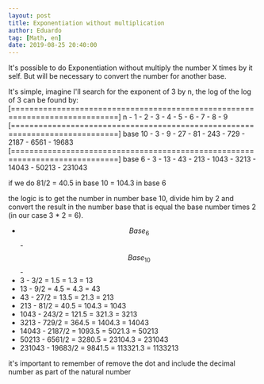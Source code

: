 ```yaml
---
layout: post
title: Exponentiation without multiplication
author: Eduardo
tag: [Math, en]
date: 2019-08-25 20:40:00
---
```


It's possible to do Exponentiation without multiply the number X times by it self.
But will be necessary to convert the number for another base.

It's simple, imagine I'll search for the exponent of 3 by n, the log of the log of 3 can be found by:
[=============================================================================]
 n       - 1 -  2 - 3  - 4   -  5   -  6   -   7   -  8    -  9
[=============================================================================]
 base 10 - 3 -  9 - 27 - 81  - 243  - 729  - 2187  - 6561  - 19683
[=============================================================================]
 base 6  - 3 - 13 - 43 - 213 - 1043 - 3213 - 14043 - 50213 - 231043

if we do 81/2 = 40.5 in base 10 = 104.3 in base 6

the logic is to get the number in number base 10, divide him by 2 and convert the result in the number base that is equal the base number times 2 (in our case 3 * 2 = 6).

 - $$Base_6 $$  - $$Base_10$$ -
 -   3      -  3/2     = 1.5    = 1.3      = 13
 -   13     -  9/2     = 4.5    = 4.3      = 43
 -   43     -  27/2    = 13.5   = 21.3     = 213
 -   213    -  81/2    = 40.5   = 104.3    = 1043
 -   1043   -  243/2   = 121.5  = 321.3    = 3213
 -   3213   -  729/2   = 364.5  = 1404.3   = 14043
 -   14043  -  2187/2  = 1093.5 = 5021.3   = 50213
 -   50213  -  6561/2  = 3280.5 = 23104.3  = 231043
 -   231043 -  19683/2 = 9841.5 = 113321.3 = 1133213

 it's important to remember of remove the dot and include the decimal number as part of the natural number
